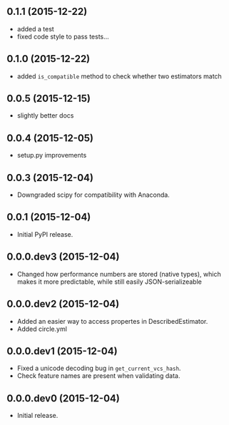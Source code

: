 0.1.1 (2015-12-22)
------------------
- added a test
- fixed code style to pass tests...


0.1.0 (2015-12-22)
------------------
- added `is_compatible` method to check whether two estimators match


0.0.5 (2015-12-15)
------------------
- slightly better docs


0.0.4 (2015-12-05)
-----------------
- setup.py improvements


0.0.3 (2015-12-04)
-----------------
- Downgraded scipy for compatibility with Anaconda.


0.0.1 (2015-12-04)
-----------------
- Initial PyPI release.


0.0.0.dev3 (2015-12-04)
-----------------------
- Changed how performance numbers are stored (native types), which makes it more predictable, while still easily JSON-serializeable


0.0.0.dev2 (2015-12-04)
-----------------------
- Added an easier way to access propertes in DescribedEstimator.
- Added circle.yml


0.0.0.dev1 (2015-12-04)
-----------------------
- Fixed a unicode decoding bug in `get_current_vcs_hash`.
- Check feature names are present when validating data.


0.0.0.dev0 (2015-12-04)
-----------------------
- Initial release.

